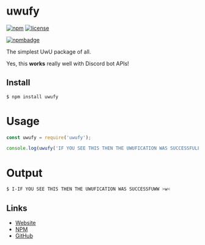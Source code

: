 # uwufy
[![npm](https://img.shields.io/npm/v/uwufy.svg)](https://www.npmjs.com/package/uwufy)
[![license](https://img.shields.io/badge/license-MIT_License_with_anime_exception-green.svg)](https://github.com/8cy/npm-uwufy/blob/master/LICENSEhttps://github.com/8cy/node-uwufy/blob/master/LICENSE)

[![npmbadge](https://nodei.co/npm/uwufy.png)](https://nodei.co/npm/uwufy/)

The simplest UwU package of all.

Yes, this **works** really well with Discord bot APIs!

## Install
```sh
$ npm install uwufy
```

# Usage
```js
const uwufy = require('uwufy');

console.log(uwufy('IF YOU SEE THIS THEN THE UWUFICATION WAS SUCCESSFULL!!!'));
```

# Output
```sh
$ I-IF YOU SEE THIS THEN THE UWUFICATION WAS SUCCESSFUWW >w<
```

## Links

*   [Website](https://kyzer.co)
*   [NPM](https://npmjs.com/uwufy)
*   [GitHub](https://github/com/8cy/node-uwufy)

